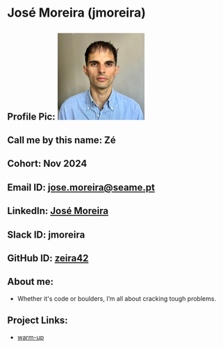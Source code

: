# José Moreira (jmoreira)
## Profile Pic: ![José Moreira](jmoreira.jpeg "jmoreira")
## Call me by this name: Zé
## Cohort: Nov 2024
## Email ID: jose.moreira@seame.pt
## LinkedIn: [José Moreira](https://linkedin.com/in/zemiguelmoreira)
## Slack ID: jmoreira
## GitHub ID: [zeira42](https://github.com/zeira42)
## About me:
- Whether it's code or boulders, I’m all about cracking tough problems.
## Project Links:
- [warm-up](https://github.com/zeira42/SEA-ME-warm-up)
